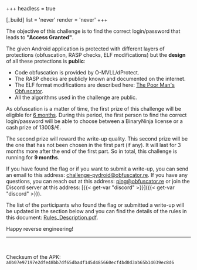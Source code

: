+++
headless = true

[_build]
  list = 'never'
  render = 'never'
+++

The objective of this challenge is to find the correct login/password that leads to **"Access Granted"**.

The given Android application is protected with different layers of protections (obfuscation, RASP checks, ELF modifications)
but the **design** of all these protections is **public**:

- Code obfuscation is provided by O-MVLL/dProtect.
- The RASP checks are publicly known and documented on the internet.
- The ELF format modifications are described here: [The Poor Man's Obfuscator](https://www.romainthomas.fr/publication/22-pst-the-poor-mans-obfuscator/).
- All the algorithms used in the challenge are public.

As obfuscation is a matter of time, the first prize of this challenge will be eligible for <u>6 months</u>.
During this period, the first person to find the correct login/password will be able to choose between a BinaryNinja license
or a cash prize of 1300$/€.

The second prize will reward the write-up quality. This second prize will be the one that has not been
chosen in the first part (if any). It will last for 3 months more after the end of the first part.
So in total, this challenge is running for **9 months**.

If you have found the flag or if you want to submit a write-up, you can send an email to this address:
challenge-pydroid@obfuscator.re. If you have any questions, you can reach out at this address: ping@obfuscator.re or join the
Discord server at this address: [{{< get-var "discord" >}}]({{< get-var "discord" >}}).

The list of the participants who found the flag or submitted a write-up will be updated in the section below and
you can find the details of the rules in this document: [Rules_Description.pdf](/challenges/2022-12-android-challenge/Rules_Description.pdf).

Happy reverse engineering!

----

<br />

Checksum of the APK: `a0b07e97197e2dfe48bb7df65dba4f145d485660ecf4bd0d3ab65b14039ec8d6`
